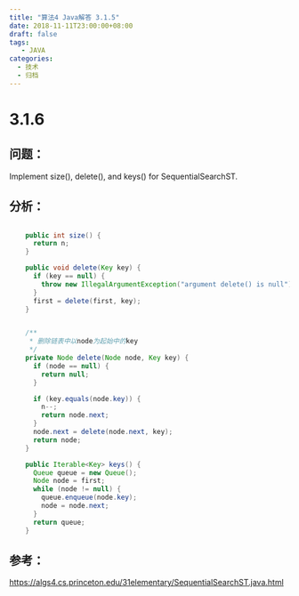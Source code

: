 ```yaml
---
title: "算法4 Java解答 3.1.5"
date: 2018-11-11T23:00:00+08:00
draft: false
tags:
   - JAVA
categories:
  - 技术
  - 归档
---
```



# 3.1.6

## 问题：

Implement size(), delete(), and keys() for SequentialSearchST.

## 分析：

```java

    public int size() {
      return n;
    }

```

```java
    public void delete(Key key) {
      if (key == null) {
        throw new IllegalArgumentException("argument delete() is null");
      }
      first = delete(first, key);
    }


    /**
     * 删除链表中以node为起始中的key
     */
    private Node delete(Node node, Key key) {
      if (node == null) {
        return null;
      }

      if (key.equals(node.key)) {
        n--;
        return node.next;
      }
      node.next = delete(node.next, key);
      return node;
    }
```

```java
    public Iterable<Key> keys() {
      Queue queue = new Queue();
      Node node = first;
      while (node != null) {
        queue.enqueue(node.key);
        node = node.next;
      }
      return queue;
    }
```

## 参考：

https://algs4.cs.princeton.edu/31elementary/SequentialSearchST.java.html